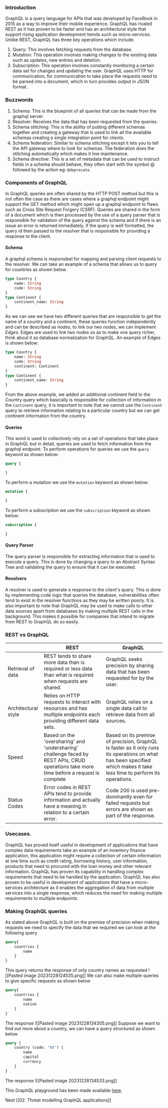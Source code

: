 ### Introduction
GraphQL is a query language for APIs that was developed by FaceBook in 2015 as a way to improve their mobile experience. GraphQL has rivaled REST as it has proven to be faster and has an architectural style that support rising application development trends such as micro-services. Unlike REST, GraphQL has three key operations which include:
1. Query: This involves fetching requests from the database.
2. Mutation: This operation involves making changes to the existing data such as updates, new entries and deletion.
3. Subscription: This operation involves constantly monitoring a certain data set for changes and updating the user.
GraphQL uses HTTP for communication, for communication to take place the requests need to be parsed into a document, which in turn provides output in JSON format.
### Buzzwords
1. Schema: This is the blueprint of all queries that can be made from the graphql server.
2. Resolver: Receives the data that has been requested from the queries.
3. Schema stitching: This is the ability of putting different schemas together and creating a gateway that is used to link all the available schemas creating a single integration point for clients.
4. Schema federation: Similar to schema stitching except it lets you to tell the API gateway where to look for schemas. The federation does the stitching automatically which makes it low maintenance.
5. Schema directive: This is a set of metadata that can be used to instruct fields in a schema should behave, they often start with the symbol @ followed by the action eg: `@deprecate`.
### Components of GraphQL
In GraphQL queries are often shared by the HTTP POST method but this is not often the case as there are cases where a graphql endpoint might support the GET method which might open up a graphql endpoint to flaws such as Cross Site Request Forgery (CSRF). Queries are shared in the form of a document which is then processed by the use of a query parser that is responsible for validation of the query against the schema and if there is an issue an error is returned immediately, if the query is well formatted, the query id then passed to the resolver that is responsible for providing a response to the client.
#### Schema
A graphql schema is responsibel for mapping and parsing client requests to the resolver. We can take an example of a schema that allows us to query for countries as shown below

```graphql
type Country {
	name: String
	code: String
}
type Continent {
	continent_name: String
}
```
As we can see we have two different queries that are responsible to get the name of a country and a continent, these queries function independently and can be described as *nodes*, to link our two nodes, we can implement *Edges*. Edges are used to link two nodes so as to make one query richer, think about it as database normalization for GraphQL. An example of Edges is shown below:

```graphql
type Country {
	name: String
	code: String
	continent: Continent
}
type Continent {
	continent_name: String
}
```
From the above example, we added an additional continent field to the Country query which basically is responsible for collection of information in the `Continent` query, it is important to note that we cannot use the `Continent` query to retrieve information relating to a particular country but we can get continent information from the country. 
#### Queries
This word is used to collectively rely on a set of operations that take place in GraphQL but in detail, queries are used to fetch information from the graphql endpoint. To perform operations for queries we use the `query` keyword as shown below:
```graphql
query {

}
```
To perform a mutation we use the `mutation` keyword as shown below:
```graphql
mutation {

}
```
To perform a subscription we use the `subscription` keyword as shown below:
```graphql
subscription {

}
```
#### Query Parser
The query parser is responsible for extracting information that is used to execute a query. This is done by changing a query to an Abstract Syntax Tree and validating the query to ensure that it can be executed. 
#### Resolvers
A resolver is used to generate a response to the client's query. This is done by implementing code logic that queries the database, vulnerabilities often tend to exist in the resolver functions as they may be written poorly. It is also important to note that GraphQL may be used to make calls to other data sources apart from databases by making multiple REST calls in the background. This makes it possible for companies that intend to migrate from REST to GraphQL do so easily.
### REST vs GraphQL
|  | REST | GraphQL |
| ---- | ---- | ---- |
| Retrieval of data | REST tends to share more data than is required or less data than what is required when requests are shared. | GraphQL seeks precision by sharing data that has been requested for by the user. |
| Architectural style | Relies on HTTP requests to interact with resources and has multiple endpoints each providing different data sets. | GraphQL relies on a single data call to retrieve data from all sources. |
| Speed | Based on the 'oversharing' and 'undersharing' challenge faced by REST APIs, CRUD operations take more time before a request is complete | Based on its premise of precision, GraphQL is faster as it only runs its operations on what has been specified which makes it take less time to perform its operations. |
| Status Codes | Error codes in REST APIs tend to provide information and actually have a meaning in relation to a certain error. | Code 200 is used pre-dominantly even for failed requests but errors are shown as part of the response. |
### Usecases.
GraphQL has proved itself useful in development of applications that have complex data requirements take an example of an inventory finance application, this application might require a collection of certain information at one time such as credit rating, borrowing history, user information, products that need to procured with the loan money and other relevant information. GraphQL has proven its capability in handling complex requirements that need to be handled by the application. 
GraphQL has also proven to be useful in development of applications that have a micro-services architecture as it enables the aggregation of data from multiple services into a single response, which reduces the need for making multiple requirements to multiple endpoints.
### Making GraphQL queries
As stated above GraphQL is built on the premise of precision when making requests we need to specify the data that we required we can look at the following query
```graphql
query{
	countries {
		name
	}
}
```
This query returns the response of only country names as requested 
![[Pasted image 20231228124535.png]]
We can also make multiple queries to give specific requests as shown below
```graphql
query{
	countries {
		name
		native
	}
}
```
The response
![[Pasted image 20231228134305.png]]
Suppose we want to find out more about a country, we can have a query structured as shown below
```graphql
query {
	country (code: "KE") {
		name
		capital
		currency
	}
}
```
The response
![[Pasted image 20231228134533.png]]

This GraphQL playground has been made available [here](https://countries.trevorblades.com).

Next [[02. Threat modelling GraphQL applications]]